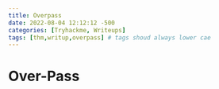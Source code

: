 ```yaml
---
title: Overpass
date: 2022-08-04 12:12:12 -500
categories: [Tryhackme, Writeups]
tags: [thm,writup,overpass] # tags shoud always lower cae
---
```


# Over-Pass